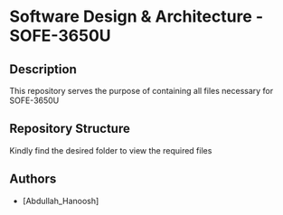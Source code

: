 # Software Design & Architecture - SOFE-3650U


## Description
This repository serves the purpose of containing all files necessary for SOFE-3650U



## Repository Structure

Kindly find the desired folder to view the required files



## Authors
- [Abdullah_Hanoosh]
